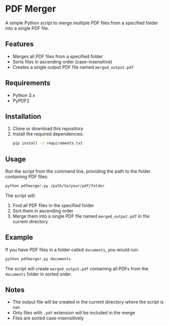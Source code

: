 # PDF Merger

A simple Python script to merge multiple PDF files from a specified folder into a single PDF file.

## Features

- Merges all PDF files from a specified folder
- Sorts files in ascending order (case-insensitive)
- Creates a single output PDF file named `merged_output.pdf`

## Requirements

- Python 3.x
- PyPDF2

## Installation

1. Clone or download this repository
2. Install the required dependencies:
   ```bash
   pip install -r requirements.txt
   ```

## Usage

Run the script from the command line, providing the path to the folder containing PDF files:

```bash
python pdfmerger.py /path/to/your/pdf/folder
```

The script will:
1. Find all PDF files in the specified folder
2. Sort them in ascending order
3. Merge them into a single PDF file named `merged_output.pdf` in the current directory

## Example

If you have PDF files in a folder called `documents`, you would run:

```bash
python pdfmerger.py documents
```

The script will create `merged_output.pdf` containing all PDFs from the `documents` folder in sorted order.

## Notes

- The output file will be created in the current directory where the script is run
- Only files with `.pdf` extension will be included in the merge
- Files are sorted case-insensitively 